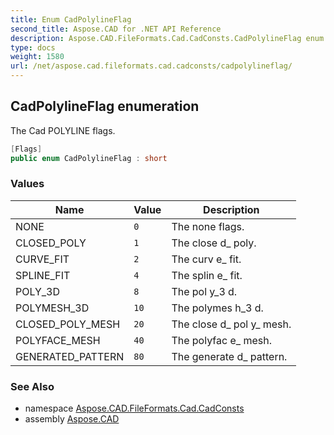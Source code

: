 ```yaml
---
title: Enum CadPolylineFlag
second_title: Aspose.CAD for .NET API Reference
description: Aspose.CAD.FileFormats.Cad.CadConsts.CadPolylineFlag enum. The Cad POLYLINE flags
type: docs
weight: 1580
url: /net/aspose.cad.fileformats.cad.cadconsts/cadpolylineflag/
---
```

## CadPolylineFlag enumeration

The Cad POLYLINE flags.

```csharp
[Flags]
public enum CadPolylineFlag : short
```

### Values

| Name | Value | Description |
| --- | --- | --- |
| NONE | `0` | The none flags. |
| CLOSED_POLY | `1` | The close d_ poly. |
| CURVE_FIT | `2` | The curv e_ fit. |
| SPLINE_FIT | `4` | The splin e_ fit. |
| POLY_3D | `8` | The pol y_3 d. |
| POLYMESH_3D | `10` | The polymes h_3 d. |
| CLOSED_POLY_MESH | `20` | The close d_ pol y_ mesh. |
| POLYFACE_MESH | `40` | The polyfac e_ mesh. |
| GENERATED_PATTERN | `80` | The generate d_ pattern. |

### See Also

* namespace [Aspose.CAD.FileFormats.Cad.CadConsts](../../aspose.cad.fileformats.cad.cadconsts/)
* assembly [Aspose.CAD](../../)


